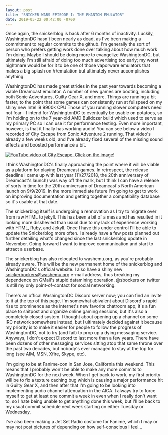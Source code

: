 ```yaml
---
layout: post
title: "SNICKER WARS EPISODE I: THE PHANTOM EMULATOR"
date: 2019-05-22 00:42:00 -0700
---
```


Once again, the snickerblog is back after 6 months of inactivity.  Luckily,
WashingtonDC hasn't been nearly as dead, as I've been making a commitment to
regular commits to the github.  I'm generally the sort of person who prefers
getting work done over talking about how much work I'm doing.  Maybe I should be
doing more to evangelize WashingtonDC, but ultimately I'm still afraid of doing
too much advertising too early; my worst nightmare would be for it to be one of
those vaporware emulators that makes a big splash on /r/emulation but ultimately
never accomplishes anything.

WashingtonDC has made great strides in the past year towards becoming a viable
Dreamcast emulator.  A number of new games are booting, including both Sonic
Adventures, Guilty Gear X, and more.  Things are running a bit faster, to the
point that some games can consistently run at fullspeed on my shiny new Intel i9
9900k CPU  Those of you running slower computers need not fear - I intend for
WashingtonDC to eventually be usable on potatoes, so I'm holding on to the 7
year-old AMD Bulldozer build which used to serve as my primary PC so I can use
it for performance testing.  Even more important, however, is that it finally
has working audio!  You can see below a video I recorded of City Escape from
Sonic Adventure 2 running.  That video's already a few weeks old, and I've
already fixed several of the missing sound effects and boosted performance a
bit.

[![YouTube video of City Escape.  Click on the image!](https://img.youtube.com/vi/AXRB1BodeDk/0.jpg)](https://youtu.be/AXRB1BodeDk)

I think WashingtonDC's finally approaching the point where it will be viable as
a platform for playing Dreamcast games.  In retrospect, the release deadline I
came up with last year (11/27/2018, the 20th anniversary of Dreamcast's launch)
was way off the mark, but I think I can have a release of sorts in time for the
20th anniversary of Dreamcast's North American launch on 9/9/2019.  In the more
immediate future I'm going to get to work on improving documentation and getting
together a compatibility database so it's usable at that date.

The snickerblog itself is undergoing a rennovation as I try to migrate over from
raw HTML to jekyll.  This has been a bit of a mess and has resulted in it
looking more disshevled than usual due to my lack of experience working with
HTML, Ruby, and Jekyll.  Once I have this under control I'll be able to update
the Snickerblog more often.  I already have a few posts planned out further
detailing what's changed since the last snickerblog update in November.  Going
forward I want to improve communication and start to attract a userbase.

The snickerblog has also relocated to washemu.org, as you're probably already
aware.  This will be the new permanent home of the snickerblog and
WashingtonDC's official website.  I also have a shiny new
snickerbockers@washemu.org e-mail address, thus breaking my dependence on
GMail's stupid datamining operation.  @sbockers on twitter is still my only
point-of-contact for social networking.

There's an offical WashingtonDC Discord server now; you can find an invite to it
at the top of this page.  I'm somewhat abivalent about Discord's rapid rise to
prominence as the internet's new favorite chatroom app; it's a fun place to
shitpost and organize online gaming sessions, but it's also a completely closed
system.  I thought about opening up a channel on some IRC network somewhere
instead, but I ultimately decided against it because my priority is to make it
easier for people to follow the progress of WashingtonDC, not to try (and fail)
to prop up a dying messaging service.  Anyways, I don't expect Discord to last
more than a few years.  There have been dozens of other messaging services
sitting atop that same throne over the past two decades, but nobody's ever
managed to stay at the top for long (see AIM, MSN, Xfire, Skype, etc).

I'm going to be at Fanime-con in San Jose, California this weekend.  This means that I probably
won't be able to make any more commits to WashingtonDC for the next week.  When
I get back to work, my first priority will be to fix a texture caching bug which
is causing a major performance hit in Guilty Gear X, and then after that I'm
going to be looking into implementing audio channel attenuation in the AICA.  I
always try to force myself to get at least one commit a week in even when I
really don't want to, so I hate being unable to get anything done this week, but
I'll be back to my usual commit schedule next week starting on either Tuesday
or Wednesday.

I've also been making a Jet Set Radio costume for Fanime, which I may or
may not post pictures of depending on how self-conscious I feel...
